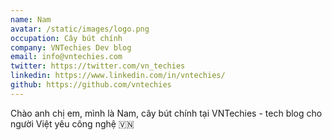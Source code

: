 ```yaml
---
name: Nam
avatar: /static/images/logo.png
occupation: Cây bút chính
company: VNTechies Dev blog
email: info@vntechies.com
twitter: https://twitter.com/vn_techies
linkedin: https://www.linkedin.com/in/vntechies/
github: https://github.com/vntechies
---
```


Chào anh chị em, mình là Nam, cây bút chính tại VNTechies - tech blog cho người Việt yêu công nghệ 🇻🇳
